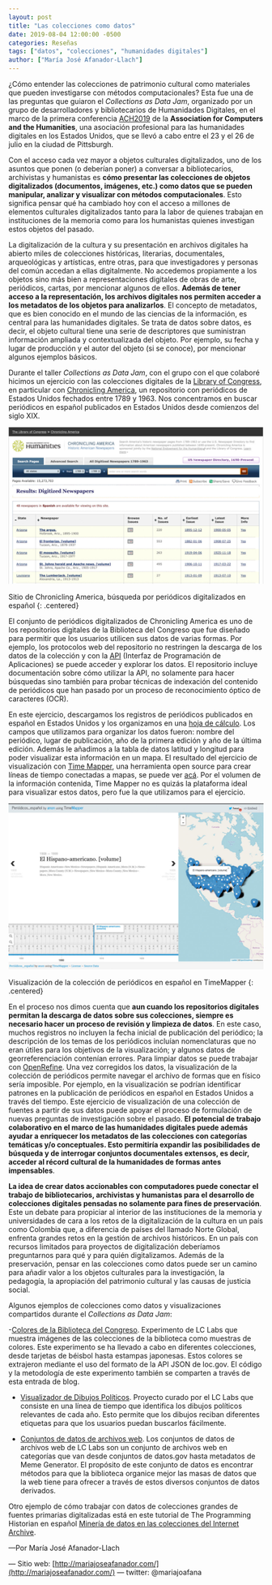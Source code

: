 ```yaml
---
layout: post
title: "Las colecciones como datos"
date: 2019-08-04 12:00:00 -0500
categories: Reseñas
tags: ["datos", "colecciones", "humanidades digitales"]
author: ["María José Afanador-Llach"]
---
```


¿Cómo entender las colecciones de patrimonio cultural como materiales que pueden investigarse con métodos computacionales? Esta fue una de las preguntas que guiaron el *Collections as Data Jam*, organizado por un grupo de desarrolladores y bibliotecarios de Humanidades Digitales, en el marco de la primera conferencia [ACH2019](http://ach2019.ach.org/) de la **Association for Computers and the Humanities**, una asociación profesional para las humanidades digitales en los Estados Unidos, que se llevó a cabo entre el 23 y el 26 de julio en la ciudad de Pittsburgh.

Con el acceso cada vez mayor a objetos culturales digitalizados, uno de los asuntos que ponen (o deberían poner) a conversar a bibliotecarios, archivistas y humanistas es **cómo presentar las colecciones de objetos digitalizados (documentos, imágenes, etc.) como datos que se pueden manipular, analizar y visualizar con métodos computacionales**. Esto significa pensar qué ha cambiado hoy con el acceso a millones de elementos culturales digitalizados tanto para la labor de quienes trabajan en instituciones de la memoria como para los humanistas quienes investigan estos objetos del pasado. 

La digitalización de la cultura y su presentación en archivos digitales ha abierto miles de colecciones históricas, literarias, documentales, arqueológicas y artísticas, entre otras, para que investigadores y personas del común accedan a ellas digitalmente. No accedemos propiamente a los objetos sino más bien a representaciones digitales de obras de arte, periódicos, cartas, por mencionar algunos de ellos. **Además de tener acceso a la representación, los archivos digitales nos permiten acceder a los metadatos de los objetos para analizarlos**. El concepto de metadatos, que es bien conocido en el mundo de las ciencias de la información, es central para las humanidades digitales. Se trata de datos sobre datos, es decir, el objeto cultural tiene una serie de descriptores que suministran información ampliada y contextualizada del objeto. Por ejemplo, su fecha y lugar de producción y el autor del objeto (si se conoce), por mencionar algunos ejemplos básicos. 

Durante el taller *Collections as Data Jam*, con el grupo con el que colaboré hicimos un ejercicio con las colecciones digitales de la [Library of Congress](https://www.loc.gov/collections/), en particular con [Chronicling America](https://chroniclingamerica.loc.gov/), un repositorio con periódicos de Estados Unidos fechados entre 1789 y 1963. Nos concentramos en buscar periódicos en español publicados en Estados Unidos desde comienzos del siglo XIX.

![Pantallazo de un buscador de archivos de prensa](/assets/blog/chronicling.jpg)

Sitio de Chronicling America, búsqueda por periódicos digitalizados en español {: .centered}

El conjunto de  periódicos digitalizados de Chronicling America es uno de los repositorios digitales de la Biblioteca del Congreso que fue diseñado para permitir que los usuarios utilicen sus datos de varias formas. Por ejemplo, los protocolos web del repositorio no restringen la descarga de los datos de la colección y con la [API](https://es.wikipedia.org/wiki/Interfaz_de_programaci%C3%B3n_de_aplicaciones) (Interfaz de Programación de Aplicaciones) se puede acceder y explorar los datos. El repositorio incluye documentación sobre cómo utilizar la API, no solamente para hacer búsquedas sino también para probar técnicas de indexación del contenido de periódicos que han pasado por un proceso de reconocimiento óptico de caracteres (OCR). 

En este ejercicio, descargamos los registros de periódicos publicados en español en Estados Unidos y los organizamos en una [hoja de cálculo](https://docs.google.com/spreadsheets/d/1ONIpyvpFqMohubYBs23dZ0Ph-BqXcde4vcn8kAvhFnc/edit?usp=sharing). Los campos que utilizamos para organizar los datos fueron: nombre del periódico, lugar de publicación, año de la primera edición y año de la última edición. Además le añadimos a la tabla de datos latitud y longitud para poder visualizar esta información en un mapa. El resultado del ejercicio de visualización con [Time Mapper](https://timemapper.okfnlabs.org/), una herramienta open source para crear líneas de tiempo conectadas a mapas, se puede ver [acá](https://timemapper.okfnlabs.org/anon/vfedkg-peridicos_espaol#1943). Por el volumen de la información contenida, Time Mapper no es quizás la plataforma ideal para visualizar estos datos, pero fue la que utilizamos para el ejercicio. 

![Pantallazo de la interfaz de una línea de tiempo](/assets/blog/timemapper.jpg)

Visualización de la colección de periódicos en español en TimeMapper {: .centered}

En el proceso nos dimos cuenta que **aun cuando los repositorios digitales permitan la descarga de datos sobre sus colecciones, siempre es necesario hacer un proceso de revisión y limpieza de datos**. En este caso, muchos registros no incluyen la fecha inicial de publicación del periódico; la descripción de los temas de los periódicos incluían nomenclaturas que no eran útiles para los objetivos de la visualización; y algunos datos de georreferenciación contenían errores. Para limpiar datos se puede trabajar con [OpenRefine](http://openrefine.org/). Una vez corregidos los datos, la visualización de la colección de periódicos permite navegar el archivo de formas que en físico sería imposible. Por ejemplo, en la visualización se podrían identificar patrones en la publicación de periódicos en español en Estados Unidos a través del tiempo. Este ejercicio de visualización de una colección de fuentes a partir de sus datos puede apoyar el proceso de formulación de nuevas preguntas de investigación sobre el pasado. **El potencial de trabajo colaborativo en el marco de las humanidades digitales puede además ayudar a enriquecer los metadatos de las colecciones con categorías temáticas y/o conceptuales. Esto permitiría expandir las posibilidades de búsqueda y de interrogar conjuntos documentales extensos, es decir, acceder al récord cultural de la humanidades de formas antes impensables**.     

**La idea de crear datos accionables con computadores puede conectar el trabajo de bibliotecarios, archivistas y humanistas para el desarrollo de colecciones digitales pensadas no solamente para fines de preservación**. Este un debate para propiciar al interior de las instituciones de la memoria y universidades de cara a los retos de la digitalización de la cultura en un país como Colombia que, a diferencia de países del llamado Norte Global, enfrenta grandes retos en la gestión de archivos históricos. En un país con recursos limitados para proyectos de digitalización deberíamos preguntarnos para qué y para quién digitalizamos. Además de la preservación, pensar en las colecciones como datos puede ser un camino para añadir valor a los objetos culturales para la investigación, la pedagogía, la apropiación del patrimonio cultural y las causas de justicia social.

Algunos ejemplos de colecciones como datos y visualizaciones compartidos durante el *Collections as Data Jam*:

-[Colores de la Biblioteca del Congreso](https://loc-colors.glitch.me/). Experimento de LC Labs que muestra imágenes de las colecciones de la biblioteca como muestras de colores. Este experimento se ha llevado a cabo en diferentes colecciones, desde tarjetas de béisbol hasta estampas japonesas. Estos colores se extrajeron mediante el uso del formato de la API JSON de loc.gov. El código y la metodología de este experimento también se comparten a través de esta entrada de blog.

- [Visualizador de Dibujos Políticos](https://jeffreyshen19.github.io/political-cartoon-visualizer/). Proyecto curado por el LC Labs que consiste en una línea de tiempo que identifica los dibujos políticos relevantes de cada año. Esto permite que los dibujos reciban diferentes etiquetas para que los usuarios puedan buscarlos fácilmente.

- [Conjuntos de datos de archivos web](https://labs.loc.gov/experiments/webarchive-datasets/). Los conjuntos de datos de archivos web de LC Labs son un conjunto de archivos web en categorías que van desde conjuntos de datos.gov hasta metadatos de Meme Generator. El propósito de este conjunto de datos es encontrar métodos para que la biblioteca organice mejor las masas de datos que la web tiene para ofrecer a través de estos diversos conjuntos de datos derivados.

Otro ejemplo de cómo trabajar con datos de colecciones grandes de fuentes primarias digitalizadas está en este tutorial de The Programming Historian en español [Minería de datos en las colecciones del Internet Archive](https://programminghistorian.org/es/lecciones/mineria-de-datos-en-internet-archive).

—Por María José Afanador-Llach

— Sitio web: [http://mariajoseafanador.com/](http://mariajoseafanador.com/) — twitter: @mariajoafana